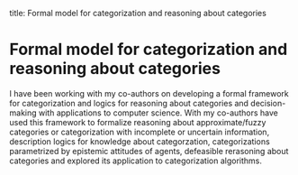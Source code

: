 title: Formal model for categorization and reasoning about categories

# Formal model for categorization and reasoning about categories

I have been working with my co-authors on developing a formal framework for categorization and logics for reasoning about categories and decision-making with applications to computer science. With my co-authors have used this framework to formalize reasoning about approximate/fuzzy categories or categorization with incomplete or uncertain information, description logics for knowledge about categorzation, categorizations parametrized by epistemic attitudes of agents, defeasible rerasoning about categories and explored its application to categorization algorithms.
